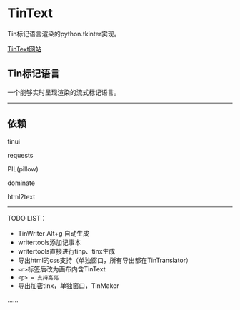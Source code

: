 # TinText

Tin标记语言渲染的python.tkinter实现。

[TinText网站](https://tintext.smart-space.com.cn/)

## Tin标记语言

一个能够实时呈现渲染的流式标记语言。

---

## 依赖

tinui

requests

PIL(pillow)

dominate

html2text

---

TODO LIST：

- TinWriter Alt+g 自动生成
- writertools添加记事本
- writertools直接进行tinp、tinx生成
- 导出html的css支持（单独窗口，所有导出都在TinTranslator）
- `<n>`标签后改为画布内含TinText
- `<p> = 支持高亮`
- 导出加密tinx，单独窗口，TinMaker

……
